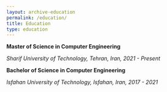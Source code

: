 ```yaml
---
layout: archive-education
permalink: /education/
title: Education
type: education
---
```


**Master of Science in Computer Engineering**

*Sharif University of Technology, Tehran, Iran, 2021 - Present*

**Bachelor of Science in Computer Engineering**

*Isfahan University of Technology, Isfahan, Iran, 2017 - 2021*
